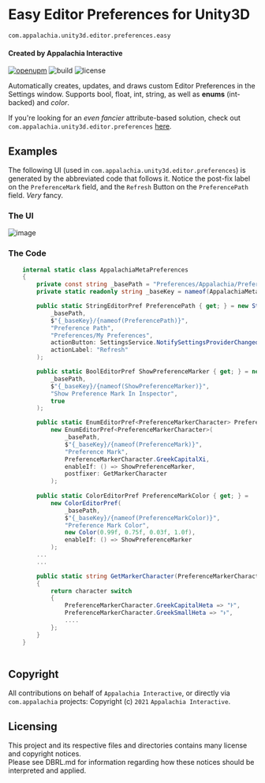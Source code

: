 # Easy Editor Preferences for Unity3D
`com.appalachia.unity3d.editor.preferences.easy`
#### Created by Appalachia Interactive
[![openupm](https://img.shields.io/npm/v/com.appalachia.unity3d.editor.preferences.easy?label=openupm&registry_uri=https://package.openupm.com)](https://openupm.com/packages/com.appalachia.unity3d.editor.preferences.easy/)
![build](https://img.shields.io/github/workflow/status/AppalachiaInteractive/com.appalachia.unity3d.editor.preferences.easy/CI)
![license](https://img.shields.io/github/license/AppalachiaInteractive/com.appalachia.unity3d.editor.preferences.easy)

Automatically creates, updates, and draws custom Editor Preferences in the Settings window.  Supports bool, float, int, string, as well as **enums** (int-backed) and *color*.

If you're looking for an *even fancier* attribute-based solution, check out `com.appalachia.unity3d.editor.preferences` [here](http://github.com/AppalachiaInteractive/com.appalachia.unity3d.editor.preferences).

## Examples
The following UI (used in `com.appalachia.unity3d.editor.preferences`) is generated by the abbreviated code that follows it.  Notice the post-fix label on the `PreferenceMark` field, and the `Refresh` Button on the `PreferencePath` field.  *Very* fancy.

### The UI
![image](./media/screenshot.png)

### The Code
```cs 
    internal static class AppalachiaMetaPreferences
    {
        private const string _basePath = "Preferences/Appalachia/Preferences";
        private static readonly string _baseKey = nameof(AppalachiaMetaPreferences);

        public static StringEditorPref PreferencePath { get; } = new StringEditorPref(
            _basePath,
            $"{_baseKey}/{nameof(PreferencePath)}",
            "Preference Path",
            "Preferences/My Preferences",
            actionButton: SettingsService.NotifySettingsProviderChanged,
            actionLabel: "Refresh"
        );

        public static BoolEditorPref ShowPreferenceMarker { get; } = new BoolEditorPref(
            _basePath,
            $"{_baseKey}/{nameof(ShowPreferenceMarker)}",
            "Show Preference Mark In Inspector",
            true
        );

        public static EnumEditorPref<PreferenceMarkerCharacter> PreferenceMark { get; } =
            new EnumEditorPref<PreferenceMarkerCharacter>(
                _basePath,
                $"{_baseKey}/{nameof(PreferenceMark)}",
                "Preference Mark",
                PreferenceMarkerCharacter.GreekCapitalXi,
                enableIf: () => ShowPreferenceMarker,
                postfixer: GetMarkerCharacter
            );
        
        public static ColorEditorPref PreferenceMarkColor { get; } =
            new ColorEditorPref(
                _basePath,
                $"{_baseKey}/{nameof(PreferenceMarkColor)}",
                "Preference Mark Color",
                new Color(0.99f, 0.75f, 0.03f, 1.0f),
                enableIf: () => ShowPreferenceMarker
            );
        ...
        ...

        public static string GetMarkerCharacter(PreferenceMarkerCharacter character)
        {
            return character switch
            {
                PreferenceMarkerCharacter.GreekCapitalHeta => "Ͱ",
                PreferenceMarkerCharacter.GreekSmallHeta => "ͱ",
                ....
            };
        }
    }
 
```

## Copyright

All contributions on behalf of `Appalachia Interactive`, or directly via `com.appalachia` projects: Copyright (c) `2021` `Appalachia Interactive`.

## Licensing

This project and its respective files and directories contains many license and copyright notices.  
Please see DBRL.md for information regarding how these notices should be interpreted and applied.
